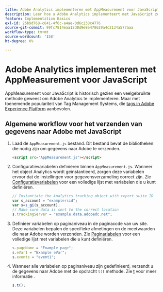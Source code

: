 ```yaml
---
title: Adobe Analytics implementeren met AppMeasurement voor JavaScript
description: Leer hoe u Adobe Analytics implementeert met JavaScript zonder een tagbeheersysteem.
feature: Implementation Basics
exl-id: 25b9d768-c641-4f6c-a4ae-0d6c238c4776
source-git-commit: 99fc7814eaa12d0d9e8e478629a4c2134a577aaa
workflow-type: tm+mt
source-wordcount: '158'
ht-degree: 0%

---
```


# Adobe Analytics implementeren met AppMeasurement voor JavaScript

AppMeasurement voor JavaScript is historisch gezien een veelgebruikte methode geweest om Adobe Analytics te implementeren. Maar met toenemende populariteit van Tag Management Systems, die [tags in Adobe Experience Platform](../launch/overview.md) aanbevolen.

## Algemene workflow voor het verzenden van gegevens naar Adobe met JavaScript

1. Laad de `AppMeasurement.js` bestand. Dit bestand bevat de bibliotheken die nodig zijn om gegevens naar Adobe te verzenden.

   ```html
   <script src="AppMeasurement.js"></script>
   ```

2. Configuratievariabelen definiëren binnen `AppMeasurement.js`. Wanneer het object Analytics wordt geïnstantieerd, zorgen deze variabelen ervoor dat de instellingen voor gegevensverzameling correct zijn. Zie [Configuratievariabelen](../vars/config-vars/configuration-variables.md) voor een volledige lijst met variabelen die u kunt definiëren.

   ```js
   // Instantiate the Analytics tracking object with report suite ID
   var s_account = "examplersid";
   var s=s_gi(s_account);
   // Make sure data is sent to the correct location
   s.trackingServer = "example.data.adobedc.net";
   ```

3. Definieer variabelen op paginaniveau in de paginacode van uw site. Deze variabelen bepalen de specifieke afmetingen en de meetwaarden die naar Adobe worden verzonden. Zie [Paginariabelen](../vars/page-vars/page-variables.md) voor een volledige lijst met variabelen die u kunt definiëren.

   ```js
   s.pageName = "Example page";
   s.eVar1 = "Example eVar";
   s.events = "event1";
   ```

4. Wanneer alle variabelen op paginaniveau zijn gedefinieerd, verzendt u de gegevens naar Adobe met de opdracht `t()` methode. Zie [t](../vars/functions/t-method.md) voor meer informatie .

   ```js
   s.t();
   ```
